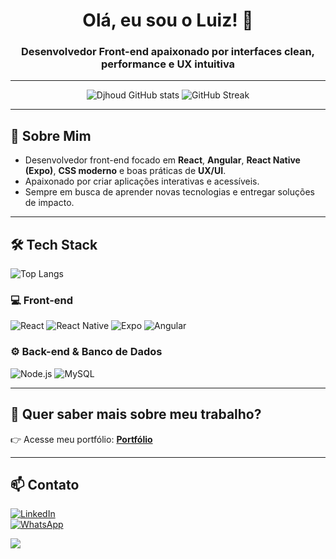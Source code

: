 <h1 align="center">Olá, eu sou o Luiz! 👋</h1>
<h3 align="center">Desenvolvedor Front-end apaixonado por interfaces clean, performance e UX intuitiva</h3>

---

<div align="center">

![Djhoud GitHub stats](https://github-readme-stats.vercel.app/api?username=Djhoud&theme=tokyonight&show_icons=true)
![GitHub Streak](https://github-readme-streak-stats.herokuapp.com/?user=Djhoud&theme=tokyonight)

</div>

---

## 🚀 Sobre Mim
- Desenvolvedor front-end focado em **React**, **Angular**, **React Native (Expo)**, **CSS moderno** e boas práticas de **UX/UI**.  
- Apaixonado por criar aplicações interativas e acessíveis.  
- Sempre em busca de aprender novas tecnologias e entregar soluções de impacto.  

---

## 🛠️ Tech Stack

![Top Langs](https://github-readme-stats.vercel.app/api/top-langs/?username=Djhoud&layout=compact&theme=radical) 

### 💻 Front-end
![React](https://img.shields.io/badge/React-20232A?style=for-the-badge&logo=react&logoColor=61DAFB)
![React Native](https://img.shields.io/badge/React_Native-20232A?style=for-the-badge&logo=react&logoColor=61DAFB)
![Expo](https://img.shields.io/badge/Expo-000000?style=for-the-badge&logo=expo&logoColor=white)
![Angular](https://img.shields.io/badge/Angular-DD0031?style=for-the-badge&logo=angular&logoColor=white)

### ⚙️ Back-end & Banco de Dados
![Node.js](https://img.shields.io/badge/Node.js-43853D?style=for-the-badge&logo=node.js&logoColor=white)
![MySQL](https://img.shields.io/badge/MySQL-005C84?style=for-the-badge&logo=mysql&logoColor=white)


---

## 📂 Quer saber mais sobre meu trabalho?
👉 Acesse meu portfólio: **[Portfólio](https://[seu-portfolio.com](https://luizosvaldo.netlify.app))**  


---

## 📫 Contato
[![LinkedIn](https://img.shields.io/badge/LinkedIn-Connect-blue?style=for-the-badge&logo=linkedin&logoColor=white)](https://www.linkedin.com/in/luiz-osvaldo-9438a9272)  
[![WhatsApp](https://img.shields.io/badge/WhatsApp-25D366?style=for-the-badge&logo=whatsapp&logoColor=white)](https://wa.me/(42)99856451)  

![](https://komarev.com/ghpvc/?username=Djhoud&style=flat-square)
 
